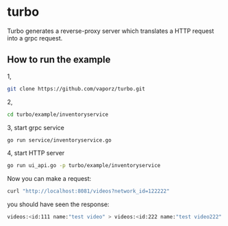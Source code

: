 # turbo
Turbo generates a reverse-proxy server which translates a HTTP request into a grpc request.

## How to run the example
1, 
```sh
git clone https://github.com/vaporz/turbo.git
```
2,
```sh
cd turbo/example/inventoryservice
```
3, start grpc service
```sh
go run service/inventoryservice.go
```
4, start HTTP server
```sh
go run ui_api.go -p turbo/example/inventoryservice
```
Now you can make a request:
```sh
curl "http://localhost:8081/videos?network_id=122222"
```
you should have seen the response:
```sh
videos:<id:111 name:"test video" > videos:<id:222 name:"test video222" >
```
